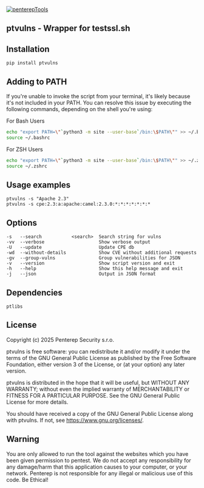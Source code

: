 [![penterepTools](https://www.penterep.com/external/penterepToolsLogo.png)](https://www.penterep.com/)


## ptvulns - Wrapper for testssl.sh


## Installation

```
pip install ptvulns
```

## Adding to PATH
If you're unable to invoke the script from your terminal, it's likely because it's not included in your PATH. You can resolve this issue by executing the following commands, depending on the shell you're using:

For Bash Users
```bash
echo "export PATH=\"`python3 -m site --user-base`/bin:\$PATH\"" >> ~/.bashrc
source ~/.bashrc
```

For ZSH Users
```bash
echo "export PATH=\"`python3 -m site --user-base`/bin:\$PATH\"" >> ~/.zshrc
source ~/.zshrc
```

## Usage examples
```
ptvulns -s "Apache 2.3"
ptvulns -s cpe:2.3:a:apache:camel:2.3.0:*:*:*:*:*:*:*
```

## Options
```
-s   --search           <search>  Search string for vulns
-vv  --verbose                    Show verbose output
-U   --update                     Update CPE db
-wd  --without-details            Show CVE without additional requests
-gv  --group-vulns                Group vulnerabilities for JSON
-v   --version                    Show script version and exit
-h   --help                       Show this help message and exit
-j   --json                       Output in JSON format
```

## Dependencies
```
ptlibs
```

## License

Copyright (c) 2025 Penterep Security s.r.o.

ptvulns is free software: you can redistribute it and/or modify it under the terms of the GNU General Public License as published by the Free Software Foundation, either version 3 of the License, or (at your option) any later version.

ptvulns is distributed in the hope that it will be useful, but WITHOUT ANY WARRANTY; without even the implied warranty of MERCHANTABILITY or FITNESS FOR A PARTICULAR PURPOSE. See the GNU General Public License for more details.

You should have received a copy of the GNU General Public License along with ptvulns. If not, see https://www.gnu.org/licenses/.

## Warning

You are only allowed to run the tool against the websites which
you have been given permission to pentest. We do not accept any
responsibility for any damage/harm that this application causes to your
computer, or your network. Penterep is not responsible for any illegal
or malicious use of this code. Be Ethical!